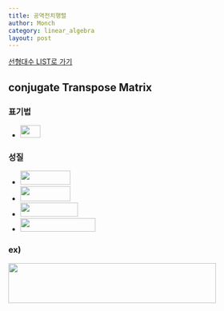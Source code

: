 ```yaml
---
title: 공역전치행렬
author: Monch
category: linear_algebra
layout: post
---
```


[선형대수 LIST로 가기](https://songminkee.github.io//linear_algebra/2020/05/02/list.html)

 

  

 <h2><b>conjugate Transpose Matrix</b></h2>



 

<h3><b>표기법</b></h3>

-  <img src="{{'assets/picture/la_ctm_0.jpg' | relative_url}}" height="25" width="40"> 



<h3><b>성질</b></h3>

- <img src="{{'assets/picture/la_ctm_1.jpg' | relative_url}}" height="28" width="100">  
- <img src="{{'assets/picture/la_ctm_2.jpg' | relative_url}}" height="30" width="100">  
- <img src="{{'assets/picture/la_ctm_3.jpg' | relative_url}}" height="28" width="115">  
- <img src="{{'assets/picture/la_ctm_4.jpg' | relative_url}}" height="27" width="150">  



<h3><b>ex)</b></h3>

<img src="{{'assets/picture/la_ctm_5.jpg' | relative_url}}" height="80" width="415">



